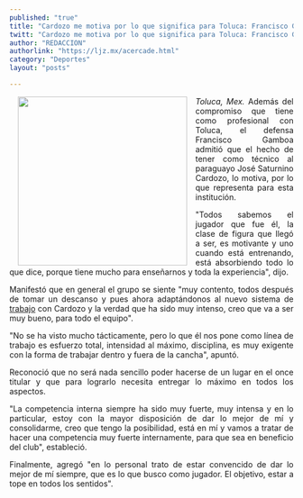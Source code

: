 ```yaml
---
published: "true"
title: "Cardozo me motiva por lo que significa para Toluca: Francisco Gamboa"
twitt: "Cardozo me motiva por lo que significa para Toluca: Francisco Gamboa"
author: "REDACCION"
authorlink: "https://ljz.mx/acercade.html"
category: "Deportes"
layout: "posts"

---
```


<img src="http://ljz.mx/images/stories/fotos_junio2013/cardozo.jpg" border="0" width="300" style="margin-left: 15px; margin-right: 15px; float: left;" />

<p style="text-align: justify;">
  <em>Toluca, Mex.</em> Además del compromiso que tiene como profesional con Toluca, el defensa Francisco Gamboa admitió que el hecho de tener como técnico al paraguayo José Saturnino Cardozo, lo motiva, por lo que representa para esta institución.
</p>

<p style="text-align: justify;">
  "Todos sabemos el jugador que fue él, la clase de figura que llegó a ser, es motivante y uno cuando está entrenando, está absorbiendo todo lo que dice, porque tiene mucho para enseñarnos y toda la experiencia", dijo.
</p>

<p style="text-align: justify;">
  Manifestó que en general el grupo se siente "muy contento, todos después de tomar un descanso y pues ahora adaptándonos al nuevo sistema de <a id="_GPLITA_0" href="http://www.jornada.unam.mx/ultimas/2013/06/02/173910376-acepta-gamboa-que-cardozo-lo-motiva-por-lo-que-significa-para-toluca/" title="Click to Continue > by InstantSavings" style="text-decoration:underline">trabajo</a> con Cardozo y la verdad que ha sido muy intenso, creo que va a ser muy bueno, para todo el equipo".
</p>

<p style="text-align: justify;">
  "No se ha visto mucho tácticamente, pero lo que él nos pone como línea de trabajo es esfuerzo total, intensidad al máximo, disciplina, es muy exigente con la forma de trabajar dentro y fuera de la cancha", apuntó.
</p>

<p style="text-align: justify;">
  Reconoció que no será nada sencillo poder hacerse de un lugar en el once titular y que para lograrlo necesita entregar lo máximo en todos los aspectos.
</p>

<p style="text-align: justify;">
  "La competencia interna siempre ha sido muy fuerte, muy intensa y en lo particular, estoy con la mayor disposición de dar lo mejor de mí y consolidarme, creo que tengo la posibilidad, está en mí y vamos a tratar de hacer una competencia muy fuerte internamente, para que sea en beneficio del club", estableció.
</p>

<p style="text-align: justify;">
  Finalmente, agregó "en lo personal trato de estar convencido de dar lo mejor de mí siempre, que es lo que busco como jugador. El objetivo, estar a tope en todos los sentidos".
</p>
